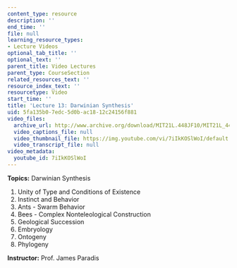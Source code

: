 ```yaml
---
content_type: resource
description: ''
end_time: ''
file: null
learning_resource_types:
- Lecture Videos
optional_tab_title: ''
optional_text: ''
parent_title: Video Lectures
parent_type: CourseSection
related_resources_text: ''
resource_index_text: ''
resourcetype: Video
start_time: ''
title: 'Lecture 13: Darwinian Synthesis'
uid: 5fa135b0-7edc-5d0b-ac18-12c24156f881
video_files:
  archive_url: http://www.archive.org/download/MIT21L.448JF10/MIT21L_448JF10_lec13_300k.mp4
  video_captions_file: null
  video_thumbnail_file: https://img.youtube.com/vi/7iIkKOSlWoI/default.jpg
  video_transcript_file: null
video_metadata:
  youtube_id: 7iIkKOSlWoI
---
```


**Topics:** Darwinian Synthesis

1.  Unity of Type and Conditions of Existence
2.  Instinct and Behavior
3.  Ants - Swarm Behavior
4.  Bees - Complex Nonteleological Construction
5.  Geological Succession
6.  Embryology
7.  Ontogeny
8.  Phylogeny

**Instructor:** Prof. James Paradis